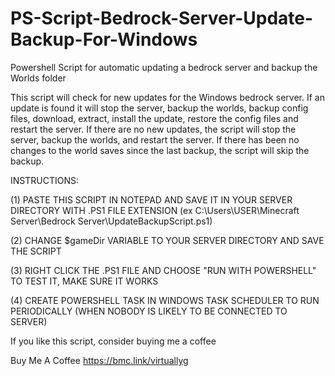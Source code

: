 # PS-Script-Bedrock-Server-Update-Backup-For-Windows
Powershell Script for automatic updating a bedrock server and backup the Worlds folder

This script will check for new updates for the Windows bedrock server. If an update is found it will stop the server, backup the worlds, backup config files, download, extract, install the update, restore the config files and restart the server. If there are no new updates, the script will stop the server, backup the worlds, and restart the server. If there has been no changes to the world saves since the last backup, the script will skip the backup.

INSTRUCTIONS:

(1)  PASTE THIS SCRIPT IN NOTEPAD AND SAVE IT IN YOUR SERVER DIRECTORY WITH .PS1 FILE EXTENSION (ex C:\Users\USER\Minecraft Server\Bedrock Server\UpdateBackupScript.ps1)

(2) CHANGE $gameDir VARIABLE TO YOUR SERVER DIRECTORY AND SAVE THE SCRIPT

(3) RIGHT CLICK THE .PS1 FILE AND CHOOSE "RUN WITH POWERSHELL" TO TEST IT, MAKE SURE IT WORKS

(4) CREATE POWERSHELL TASK IN WINDOWS TASK SCHEDULER TO RUN PERIODICALLY (WHEN NOBODY IS LIKELY TO BE CONNECTED TO SERVER)

If you like this script, consider buying me a coffee

Buy Me A Coffee https://bmc.link/virtuallyg
